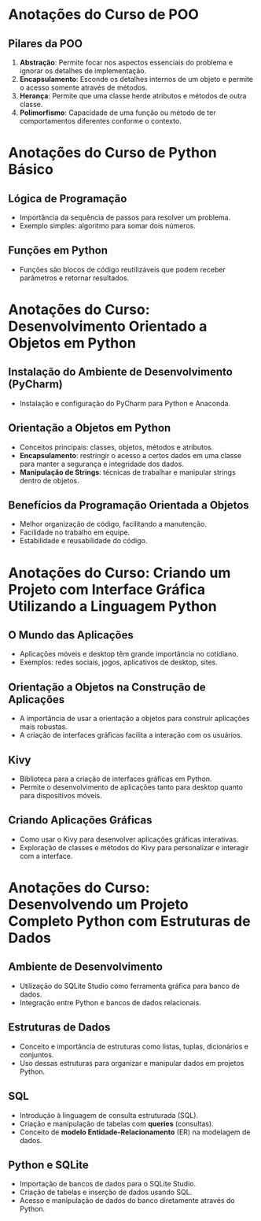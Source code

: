 # Anotações do Curso de POO

## Pilares da POO
1. **Abstração**: Permite focar nos aspectos essenciais do problema e ignorar os detalhes de implementação.
2. **Encapsulamento**: Esconde os detalhes internos de um objeto e permite o acesso somente através de métodos.
3. **Herança**: Permite que uma classe herde atributos e métodos de outra classe.
4. **Polimorfismo**: Capacidade de uma função ou método de ter comportamentos diferentes conforme o contexto.

# Anotações do Curso de Python Básico

## Lógica de Programação
- Importância da sequência de passos para resolver um problema.
- Exemplo simples: algoritmo para somar dois números.

## Funções em Python
- Funções são blocos de código reutilizáveis que podem receber parâmetros e retornar resultados.

# Anotações do Curso: Desenvolvimento Orientado a Objetos em Python

## Instalação do Ambiente de Desenvolvimento (PyCharm)
- Instalação e configuração do PyCharm para Python e Anaconda.

## Orientação a Objetos em Python
- Conceitos principais: classes, objetos, métodos e atributos.
- **Encapsulamento**: restringir o acesso a certos dados em uma classe para manter a segurança e integridade dos dados.
- **Manipulação de Strings**: técnicas de trabalhar e manipular strings dentro de objetos.

## Benefícios da Programação Orientada a Objetos
- Melhor organização de código, facilitando a manutenção.
- Facilidade no trabalho em equipe.
- Estabilidade e reusabilidade do código.

# Anotações do Curso: Criando um Projeto com Interface Gráfica Utilizando a Linguagem Python

## O Mundo das Aplicações
- Aplicações móveis e desktop têm grande importância no cotidiano.
- Exemplos: redes sociais, jogos, aplicativos de desktop, sites.

## Orientação a Objetos na Construção de Aplicações
- A importância de usar a orientação a objetos para construir aplicações mais robustas.
- A criação de interfaces gráficas facilita a interação com os usuários.

## Kivy
- Biblioteca para a criação de interfaces gráficas em Python.
- Permite o desenvolvimento de aplicações tanto para desktop quanto para dispositivos móveis.

## Criando Aplicações Gráficas
- Como usar o Kivy para desenvolver aplicações gráficas interativas.
- Exploração de classes e métodos do Kivy para personalizar e interagir com a interface.

# Anotações do Curso: Desenvolvendo um Projeto Completo Python com Estruturas de Dados

## Ambiente de Desenvolvimento
- Utilização do SQLite Studio como ferramenta gráfica para banco de dados.
- Integração entre Python e bancos de dados relacionais.

## Estruturas de Dados
- Conceito e importância de estruturas como listas, tuplas, dicionários e conjuntos.
- Uso dessas estruturas para organizar e manipular dados em projetos Python.

## SQL
- Introdução à linguagem de consulta estruturada (SQL).
- Criação e manipulação de tabelas com **queries** (consultas).
- Conceito de **modelo Entidade-Relacionamento** (ER) na modelagem de dados.

## Python e SQLite
- Importação de bancos de dados para o SQLite Studio.
- Criação de tabelas e inserção de dados usando SQL.
- Acesso e manipulação de dados do banco diretamente através do Python.
